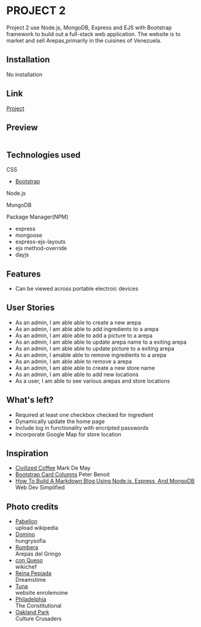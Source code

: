# PROJECT 2

Project 2 use Node.js, MongoDB, Express and EJS with Bootstrap framework to build out a full-stack web application. The website is to market and sell Arepas,primarily in the cuisines of Venezuela.

## Installation

No installation

## Link

<a href="https://jessie-project2.herokuapp.com/"> Project</a>

## Preview

<p float="left">
  <img src="" alt="" width="" height="">
  
</p>

## Technologies used
   
CSS 
   <ul>
   <li><a href="https://getbootstrap.com/"> Bootstrap</a></li>
   </ul>
Node.js

MongoDB

Package Manager(NPM)
<ul>
<li>express </li>
<li>mongoose </li>
<li>express-ejs-layouts </li>
<li>ejs method-override </li>
<li>dayjs</li>
</ul>

## Features

- Can be viewed across portable electroic devices



## User Stories
<ul>
<li>As an admin, I am able able to create a new arepa</li>
<li>As an admin, I am able able to add ingredients to a arepa</li>
<li>As an admin, I am able able to add a picture to a arepa</li>
<li>As an admin, I am able able to update arepa name to a exiting arepa</li>
<li>As an admin, I am able able to update picture to a exiting arepa</li>
<li>As an admin, I  amable able to remove ingredients to a arepa</li>
<li>As an admin, I am able able to remove a arepa</li>
<li>As an admin, I am able able to create a new store name </li>
<li>As an admin, I am able able to add new locations</li>
<li>As a user, I am able to see various arepas and store locations </li>
</ul>

## What's left?
 <ul>  
   <li>Required at least one checkbox checked for ingredient</li>
   <li>Dynamically update the home page</li>
   <li>Include log in functionality with encripted passwords </li>
   <li>Incorporate Google Map for store location </li>
</ul>



## Inspiration
<ul>

   <li><a href="https://infinite-shelf-28534.herokuapp.com/"> Civilized Coffee</a> Mark De May</li>
   <li><a href="https://codepen.io/peterbenoit/pen/jwyLrV"> Bootstrap Card Columns</a> Peter Benoit</li>

   <li><a href="https://youtu.be/1NrHkjlWVhM"> How To Build A Markdown Blog Using Node.js, Express, And MongoDB</a> Web Dev Simplified</li>
   
</ul>

## Photo credits
<ul>
   <li><a href="https://upload.wikimedia.org/wikipedia/commons/e/e8/Arepa_de_pabellon.jpg"> Pabellon</a> </li>upload wikipedia</li>
   <li><a href="https://hungrysofia.files.wordpress.com/2011/03/img_9072_2.jpg"> Domino</a> </li>hungrysofia</li>
   <li><a href="https://arepasdelgringo.com/wp-content/uploads/2015/02/DSC_0384.jpg"> Rumbera</a> </li>Arepas del Gringo</li>
   <li><a href="https://www.wikichef.net/webapp/img/recipes/73f721_arepa-de-queso-blanco-arepero-o-de-mano-wc_w1000.jpg"> con Queso</a> </li>wikichef</li>
   <li><a href="https://thumbs.dreamstime.com/b/venezuelan-arepas-here-homemade-venezuelan-arepas-close-up-reina-pepiada-avocado-chicken-arepa-venezuelan-arepas-homemade-126181930.jpg"> Reina Pepiada</a> </li>Dreamstime</li>
   <li><a href="https://i1.wp.com/enrilemoine.com/wp-content/uploads/2016/08/2.-Tuna-Salad-Arepa-SAVOIR-FAIRE-by-enrilemoine.jpg?ssl=1"> Tuna</a> </li>website enrolemoine</li>
   <li><a href="https://www.theconstitutional.com/sites/drupal.theconstitutional.com/files/Liberty_Bell%20w%20ind%20hall%20horiz.jpg">Philadelphia</a> </li>The Constitutional</li>
   <li><a href="https://culturecrusaders.com/wp-content/uploads/2020/06/Six-best-things-to-do-in-Hollywood-FL-2.jpg">Oakland Park</a> </li>Culture Crusaders</li>
</ul>